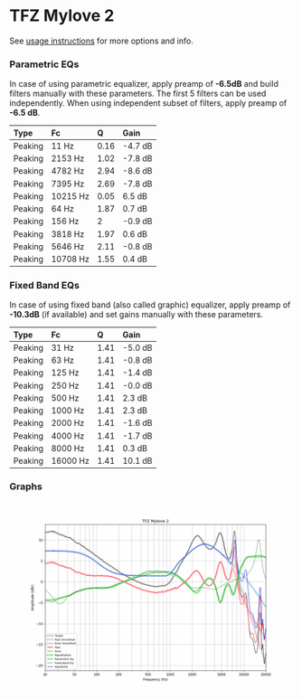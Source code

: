 # TFZ Mylove 2
See [usage instructions](https://github.com/jaakkopasanen/AutoEq#usage) for more options and info.

### Parametric EQs
In case of using parametric equalizer, apply preamp of **-6.5dB** and build filters manually
with these parameters. The first 5 filters can be used independently.
When using independent subset of filters, apply preamp of **-6.5 dB**.

| Type    | Fc       |    Q | Gain    |
|:--------|:---------|:-----|:--------|
| Peaking | 11 Hz    | 0.16 | -4.7 dB |
| Peaking | 2153 Hz  | 1.02 | -7.8 dB |
| Peaking | 4782 Hz  | 2.94 | -8.6 dB |
| Peaking | 7395 Hz  | 2.69 | -7.8 dB |
| Peaking | 10215 Hz | 0.05 | 6.5 dB  |
| Peaking | 64 Hz    | 1.87 | 0.7 dB  |
| Peaking | 156 Hz   | 2    | -0.9 dB |
| Peaking | 3818 Hz  | 1.97 | 0.6 dB  |
| Peaking | 5646 Hz  | 2.11 | -0.8 dB |
| Peaking | 10708 Hz | 1.55 | 0.4 dB  |

### Fixed Band EQs
In case of using fixed band (also called graphic) equalizer, apply preamp of **-10.3dB**
(if available) and set gains manually with these parameters.

| Type    | Fc       |    Q | Gain    |
|:--------|:---------|:-----|:--------|
| Peaking | 31 Hz    | 1.41 | -5.0 dB |
| Peaking | 63 Hz    | 1.41 | -0.8 dB |
| Peaking | 125 Hz   | 1.41 | -1.4 dB |
| Peaking | 250 Hz   | 1.41 | -0.0 dB |
| Peaking | 500 Hz   | 1.41 | 2.3 dB  |
| Peaking | 1000 Hz  | 1.41 | 2.3 dB  |
| Peaking | 2000 Hz  | 1.41 | -1.6 dB |
| Peaking | 4000 Hz  | 1.41 | -1.7 dB |
| Peaking | 8000 Hz  | 1.41 | 0.3 dB  |
| Peaking | 16000 Hz | 1.41 | 10.1 dB |

### Graphs
![](./TFZ%20Mylove%202.png)